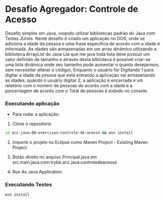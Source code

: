 # Desafio Agregador: Controle de Acesso

Desafio simples em Java, visando utilizar bibliotecas padrão do Java com Testes JUnits. Neste desafio é criado um aplicação no DOS, onde se adiciona a idade da pessoa e uma frase específica de acordo com a idade é informada. As idades são armazenadas em um array dinâmico utilizando a biblioteca ArrayList do Java (Já que me java toda lista deve possuir um valor definido de tamanho e através desta biblioteca é possivel criar-se uma lista dinâmica onde seu tamanho pode aumentar o quanto desejarmos, sem necessitar alterar o código), Enquanto o usuário for Digitando 1 para digitar a idade da pessoa que está entrando a aplicação vai armazenando as idades, quando o usuário digitar 2, a aplicação é encerrada e um relatório com o número de pessoas de acordo com a idade e a porcentagem de acordo com o Total de pessoas é exibido no console.


### Executando aplicação

- Para rodar a aplicação:

1. Clone o repositório

  ```bash
  cd acc-java-08-exercises-controle-de-acesso && mvn install
  ```

2. Importe o projeto no Eclipse como Maven Project - Existing Maven Project

3. Botão direito no arquivo Principal.java em src.main.java.com.trybe.acc.java.controledeacesso

4. Run As Java Application

### Executando Testes

  ```bash
  mvn install
  ```
